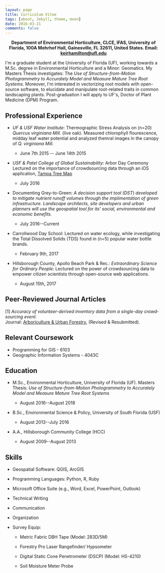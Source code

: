 ```yaml
---
layout: page
title: Curriculum Vitae
tags: [about, Jekyll, theme, moon]
date: 2016-03-21
comments: false
---
```

    
<center>
<b>
Department of Environmental Horticulture, CLCE, IFAS, University of Florida, 100A Mehrhof Hall, Gainesville, FL 32611, United States. Email: <a href="mailto:keirhamilton@ufl.edu">keirhamilton@ufl.edu</a>
</b>
</center>


I'm a graduate student at the University of Florida (UF), working towards a M.Sc. degree in Environmental Horticulture and a Minor: Geomatics. My Masters Thesis investigates: The _Use of Structure-from-Motion Photogrammetry to Accurately Model and Measure Mature Tree Root Systems_. Moreover, I'm interested in vectorizing root models with open-source software, to elucidate and manipulate root-related traits in common landscaping plants. Post-graduation I will apply to UF's, Doctor of Plant Medicine (DPM) Program.

## Professional Experience

* _UF & USF Water Institute_: Thermographic Stress Analysis on (n=20) _Quercus virginiana Mill._ (live oak). Measured chlorophyll flourescence, midday leaf water potential and analyzed themral images in the canopy of _Q. virginiana Mill_.
    * June 7th 2015 -- June 14th 2015

* _USF & Patel College of Global Sustainability_: Arbor Day Ceremony Lectured on the importance of crowdsourcing data through an iOS application, <a href="http://tampatreemap.usf.edu/">Tampa Tree Map</a>
    * July 2016

* Documenting Grey-to-Green: _A decision support tool (DST) developed to mitigate nutrient runoff volumes through the implimentation of green infrastructure. Landscape architects, site developers and urban planners will use the geospatial tool for its' social, environmental and economic benefits._
    * July 2016--Current

* Carrollwood Day School:
Lectured on water ecology, while investigating the Total Dissolved Solids (TDS) found in (n=5) popular water bottle brands. 
    * February 9th, 2017

* Hillsborough County, Apollo Beach Park & Rec.: _Extraordinary Science for Ordinary People_: Lectured on the power of crowdsourcing data to empower citizen scientists through open-source web applications.
    * August 15th, 2017

## Peer-Reviewed Journal Articles

[1] _Accuracy of volunteer-derived inventory data from a single-day crowd-sourcing event._ <br /> Journal: <a href="http://joa.isa-arbor.com/">Arboriculture & Urban Forestry</a>, (Revised & Resubmitted).

## Relevant Coursework

* Programming for GIS - 6103
* Geographic Information Systems - 4043C

## Education

- M.Sc., Environmental Horticulture, University of Florida (UF). Masters Thesis: _Use of Structure-from-Motion Photogrammetry to Accurately Model and Measure Mature Tree Root Systems_
    - August 2016--August 2018


- B.Sc., Environmental Science & Policy, University of South Florida (USF)
    - August 2013--July 2016


- A.A., Hillsborough Community College (HCC)
    - August 2009--August 2013

## Skills

- Geospatial Software: QGIS, ArcGIS

- Programming Languages: Python, R, Ruby

- Microsoft Office Suite (e.g., Word, Excel, PowerPoint, Outlook)

- Technical Writing

- Communication

- Organization

- Survey Equip:

    - Metric Fabric DBH Tape (Model: 283D/5M)

    - Forestry Pro Laser Rangefinder/ Hypsometer

    - Digital Static Cone Penetrometer (DSCP) (Model: HS-4210)

    - Soil Moisture Meter Probe

